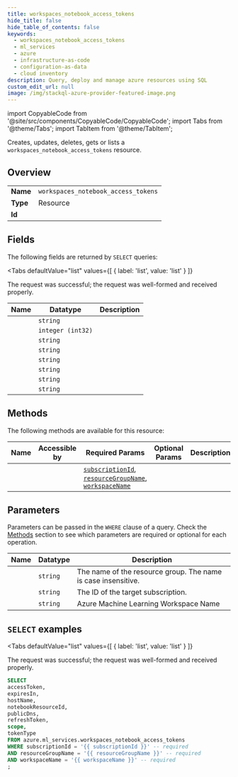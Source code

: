 ```yaml
--- 
title: workspaces_notebook_access_tokens
hide_title: false
hide_table_of_contents: false
keywords:
  - workspaces_notebook_access_tokens
  - ml_services
  - azure
  - infrastructure-as-code
  - configuration-as-data
  - cloud inventory
description: Query, deploy and manage azure resources using SQL
custom_edit_url: null
image: /img/stackql-azure-provider-featured-image.png
---
```


import CopyableCode from '@site/src/components/CopyableCode/CopyableCode';
import Tabs from '@theme/Tabs';
import TabItem from '@theme/TabItem';

Creates, updates, deletes, gets or lists a <code>workspaces_notebook_access_tokens</code> resource.

## Overview
<table><tbody>
<tr><td><b>Name</b></td><td><code>workspaces_notebook_access_tokens</code></td></tr>
<tr><td><b>Type</b></td><td>Resource</td></tr>
<tr><td><b>Id</b></td><td><CopyableCode code="azure.ml_services.workspaces_notebook_access_tokens" /></td></tr>
</tbody></table>

## Fields

The following fields are returned by `SELECT` queries:

<Tabs
    defaultValue="list"
    values={[
        { label: 'list', value: 'list' }
    ]}
>
<TabItem value="list">

The request was successful; the request was well-formed and received properly.

<table>
<thead>
    <tr>
    <th>Name</th>
    <th>Datatype</th>
    <th>Description</th>
    </tr>
</thead>
<tbody>
<tr>
    <td><CopyableCode code="accessToken" /></td>
    <td><code>string</code></td>
    <td></td>
</tr>
<tr>
    <td><CopyableCode code="expiresIn" /></td>
    <td><code>integer (int32)</code></td>
    <td></td>
</tr>
<tr>
    <td><CopyableCode code="hostName" /></td>
    <td><code>string</code></td>
    <td></td>
</tr>
<tr>
    <td><CopyableCode code="notebookResourceId" /></td>
    <td><code>string</code></td>
    <td></td>
</tr>
<tr>
    <td><CopyableCode code="publicDns" /></td>
    <td><code>string</code></td>
    <td></td>
</tr>
<tr>
    <td><CopyableCode code="refreshToken" /></td>
    <td><code>string</code></td>
    <td></td>
</tr>
<tr>
    <td><CopyableCode code="scope" /></td>
    <td><code>string</code></td>
    <td></td>
</tr>
<tr>
    <td><CopyableCode code="tokenType" /></td>
    <td><code>string</code></td>
    <td></td>
</tr>
</tbody>
</table>
</TabItem>
</Tabs>

## Methods

The following methods are available for this resource:

<table>
<thead>
    <tr>
    <th>Name</th>
    <th>Accessible by</th>
    <th>Required Params</th>
    <th>Optional Params</th>
    <th>Description</th>
    </tr>
</thead>
<tbody>
<tr>
    <td><a href="#list"><CopyableCode code="list" /></a></td>
    <td><CopyableCode code="select" /></td>
    <td><a href="#parameter-subscriptionId"><code>subscriptionId</code></a>, <a href="#parameter-resourceGroupName"><code>resourceGroupName</code></a>, <a href="#parameter-workspaceName"><code>workspaceName</code></a></td>
    <td></td>
    <td></td>
</tr>
</tbody>
</table>

## Parameters

Parameters can be passed in the `WHERE` clause of a query. Check the [Methods](#methods) section to see which parameters are required or optional for each operation.

<table>
<thead>
    <tr>
    <th>Name</th>
    <th>Datatype</th>
    <th>Description</th>
    </tr>
</thead>
<tbody>
<tr id="parameter-resourceGroupName">
    <td><CopyableCode code="resourceGroupName" /></td>
    <td><code>string</code></td>
    <td>The name of the resource group. The name is case insensitive.</td>
</tr>
<tr id="parameter-subscriptionId">
    <td><CopyableCode code="subscriptionId" /></td>
    <td><code>string</code></td>
    <td>The ID of the target subscription.</td>
</tr>
<tr id="parameter-workspaceName">
    <td><CopyableCode code="workspaceName" /></td>
    <td><code>string</code></td>
    <td>Azure Machine Learning Workspace Name</td>
</tr>
</tbody>
</table>

## `SELECT` examples

<Tabs
    defaultValue="list"
    values={[
        { label: 'list', value: 'list' }
    ]}
>
<TabItem value="list">

The request was successful; the request was well-formed and received properly.

```sql
SELECT
accessToken,
expiresIn,
hostName,
notebookResourceId,
publicDns,
refreshToken,
scope,
tokenType
FROM azure.ml_services.workspaces_notebook_access_tokens
WHERE subscriptionId = '{{ subscriptionId }}' -- required
AND resourceGroupName = '{{ resourceGroupName }}' -- required
AND workspaceName = '{{ workspaceName }}' -- required
;
```
</TabItem>
</Tabs>
